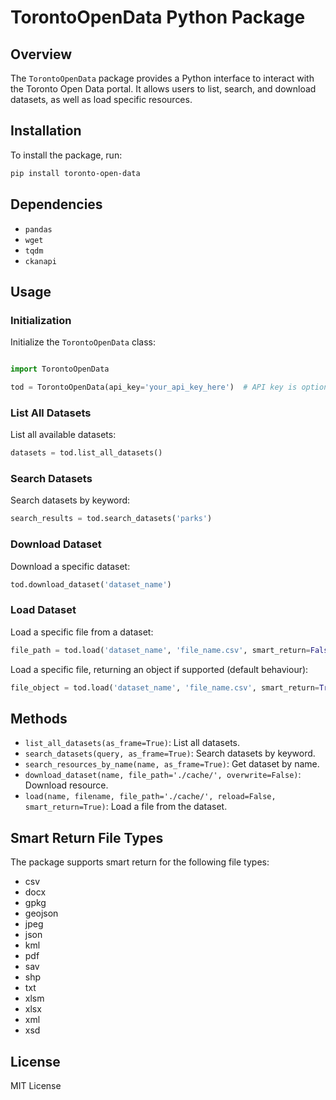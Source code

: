 # TorontoOpenData Python Package

## Overview

The `TorontoOpenData` package provides a Python interface to interact with the Toronto Open Data portal. It allows users to list, search, and download datasets, as well as load specific resources.

## Installation

To install the package, run:

```bash
pip install toronto-open-data
```

## Dependencies

- `pandas`
- `wget`
- `tqdm`
- `ckanapi`

## Usage

### Initialization

Initialize the `TorontoOpenData` class:

```python

import TorontoOpenData

tod = TorontoOpenData(api_key='your_api_key_here')  # API key is optional
```

### List All Datasets

List all available datasets:

```python
datasets = tod.list_all_datasets()
```

### Search Datasets

Search datasets by keyword:

```python
search_results = tod.search_datasets('parks')
```

### Download Dataset

Download a specific dataset:

```python
tod.download_dataset('dataset_name')
```

### Load Dataset

Load a specific file from a dataset:

```python
file_path = tod.load('dataset_name', 'file_name.csv', smart_return=False)
```

Load a specific file, returning an object if supported (default behaviour):

```python
file_object = tod.load('dataset_name', 'file_name.csv', smart_return=True)
```

## Methods

- `list_all_datasets(as_frame=True)`: List all datasets.
- `search_datasets(query, as_frame=True)`: Search datasets by keyword.
- `search_resources_by_name(name, as_frame=True)`: Get dataset by name.
- `download_dataset(name, file_path='./cache/', overwrite=False)`: Download resource.
- `load(name, filename, file_path='./cache/', reload=False, smart_return=True)`: Load a file from the dataset.

## Smart Return File Types

The package supports smart return for the following file types:

- csv
- docx
- gpkg
- geojson
- jpeg
- json
- kml
- pdf
- sav
- shp
- txt
- xlsm
- xlsx
- xml
- xsd

## License

MIT License

